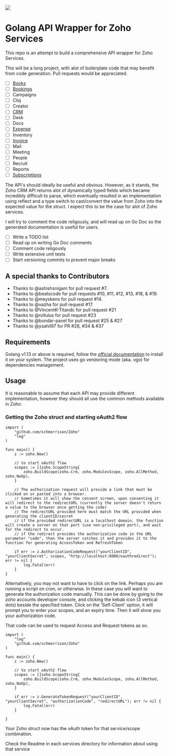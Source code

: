[![](https://godoc.org/github.com/schmorrison/Zoho?status.svg)](http://godoc.org/github.com/schmorrison/Zoho)

# Golang API Wrapper for Zoho Services

This repo is an attempt to build a comprehensive API wrapper for Zoho Services.

This will be a long project, with alot of boilerplate code that may benefit from code generation. Pull requests would be appreciated.

- [ ] [Books](https://github.com/schmorrison/Zoho/tree/master/books)
- [ ] [Bookings](https://github.com/schmorrison/Zoho/tree/master/bookings)
- [ ] Campaigns
- [ ] Cliq
- [ ] Creator
- [ ] [CRM](https://github.com/schmorrison/Zoho/tree/master/crm)
- [ ] Desk
- [ ] Docs
- [ ] [Expense](https://github.com/schmorrison/Zoho/tree/master/expense)
- [ ] Inventory
- [ ] [Invoice](https://github.com/schmorrison/Zoho/tree/master/invoice)
- [ ] Mail
- [ ] Meeting
- [ ] People
- [ ] Recruit
- [ ] Reports
- [ ] [Subscriptions](https://github.com/schmorrison/Zoho/tree/master/subscriptions)

The API's should ideally be useful and obvious. However, as it stands, the Zoho CRM API returns alot of dynamically typed fields which became incredibly difficult to parse, which eventually resulted in an implementation using reflect and a type switch to cast/convert the value from Zoho into the expected value for the struct. I expect this to be the case for alot of Zoho services.

I will try to comment the code religously, and will read up on Go Doc so the generated documentation is useful for users.
- [ ] Write a TODO list
- [ ] Read up on writing Go Doc comments
- [ ] Comment code religously
- [ ] Write extensive unit tests
- [ ] Start versioning commits to prevent major breaks

## A special thanks to Contributors
- Thanks to @ashishsnigam for pull request #7.
- Thanks to @beatscode for pull requests #10, #11, #12, #13, #18, & #19.
- Thanks to @meyskens for pull request #14.
- Thanks to @vazha for pull request #17.
- Thanks to @VincentK-Titandc for pull request #21
- Thanks to @rollulus for pull request #23
- Thanks to @bondar-pavel for pull request #25 & #27
- Thanks to @ysahil97 for PR #28, #34 & #37

## Requirements

Golang v1.13 or above is required, follow the [official documentation](https://golang.org/doc/install) to install it on your system.
The project uses go vendoring mode (aka. vgo) for dependencies management.

## Usage

It is reasonable to assume that each API may provide different implementation, however they should all use the common methods available in Zoho.

### Getting the Zoho struct and starting oAuth2 flow

    import (
        "github.com/schmorrison/Zoho"
        "log"
    )

    func main() {
        z := zoho.New()

        // to start oAuth2 flow
        scopes := []zoho.ScopeString{
            zoho.BuildScope(zoho.Crm, zoho.ModulesScope, zoho.AllMethod, zoho.NoOp),
        }

        // The authorization request will provide a link that must be clicked on or pasted into a browser.
        // Sometimes it will show the consent screen, upon consenting it will redirect to the redirectURL (currently the server doesn't return a value to the browser once getting the code)
        // The redirectURL provided here must match the URL provided when generating the clientID/secret
        // if the provided redirectURL is a localhost domain, the function will create a server on that port (use non-privileged port), and wait for the redirect to occur.
        // if the redirect provides the authorization code in the URL parameter "code", then the server catches it and provides it to the function for generating AccessToken and RefreshToken

        if err := z.AuthorizationCodeRequest("yourClientID", "yourClientSecret", scopes, "http://localhost:8080/oauthredirect"); err != nil {
            log.Fatal(err)
        }
    }

Alternatively, you may not want to have to click on the link. Perhaps you are running a script on cron, or otherwise. In these case you will want to generate the authorization code manually. This can be done by going to the zoho accounts developer console, and clicking the kebab icon (3 vertical dots) beside the specified token. Click on the 'Self-Client' option, it will prompt you to enter your scopes, and an expiry time. Then it will show you your authorization code.

That code can be used to request Access and Request tokens as so.

    import (
        "log"
        "github.com/schmorrison/Zoho"
    )

    func main() {
        z := zoho.New()

        // to start oAuth2 flow
        scopes := []zoho.ScopeString{
            zoho.BuildScope(zoho.Crm, zoho.ModulesScope, zoho.AllMethod, zoho.NoOp),
        }

        if err := z.GenerateTokenRequest("yourClientID", "yourClientSecret", "authorizationCode", "redirectURL"); err != nil {
            log.Fatal(err)
        }

    }

Your Zoho struct now has the oAuth token for that service/scope combination.

Check the Readme in each services directory for information about using that service
